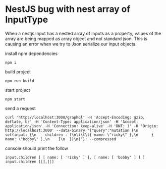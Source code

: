 # NestJS bug with nest array of InputType
When a nestjs input has a nested array of inputs as a property, values of the array are being mapped as array object and not standard json. This is causing an error when we try to Json serialize our input objects.


install npm dependencies

```
npm i
```

build project

```
npm run build
```

start project

```
npm start
```

send a request
```
curl 'http://localhost:3000/graphql' -H 'Accept-Encoding: gzip, deflate, br' -H 'Content-Type: application/json' -H 'Accept: application/json' -H 'Connection: keep-alive' -H 'DNT: 1' -H 'Origin: http://localhost:3000' --data-binary '{"query":"mutation {\n  set(input: {\n    children : [\n\t\t\t{ name: \"ricky\" },\n      { name: \"bobby\" },\n    ]\n  })\n}"}' --compressed
```

console should print the follow
```
input.children [ [ name: [ 'ricky' ] ], [ name: [ 'bobby' ] ] ]
input.children [[],[]]
```
